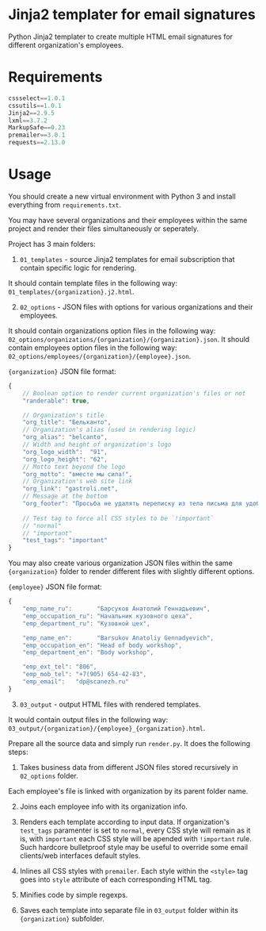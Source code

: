 # Jinja2 templater for email signatures

Python Jinja2 templater to create multiple HTML email signatures for different organization's employees.

# Requirements

```python
cssselect==1.0.1
cssutils==1.0.1
Jinja2==2.9.5
lxml==3.7.2
MarkupSafe==0.23
premailer==3.0.1
requests==2.13.0
```

# Usage

You should create a new virtual environment with Python 3 and install everything from `requirements.txt`.

You may have several organizations and their employees within the same project 
and render their files simultaneously or seperately.

Project has 3 main folders:

1. `01_templates` - source Jinja2 templates for email subscription that contain specific logic for rendering.

It should contain template files in the following way: `01_templates/{organization}.j2.html`.

2. `02_options` - JSON files with options for various organizations and their employees.

It should contain organizations option files in the following way: `02_options/organizations/{organization}/{organization}.json`.
It should contain employees option files in the following way: `02_options/employees/{organization}/{employee}.json`.

`{organization}` JSON file format:

```js
{
    // Boolean option to render current organization's files or not
    "randerable": true,

    // Organization's title
    "org_title": "Бельканто",
    // Organization's alias (used in rendering logic)
    "org_alias": "belcanto",
    // Width and height of organization's logo
    "org_logo_width":  "91",
    "org_logo_height": "62",
    // Motto text beyond the logo
    "org_motto": "вместе мы сила!",
    // Organization's web site link
    "org_link": "gastroli.net",
    // Message at the bottom
    "org_footer": "Просьба не удалять переписку из тела письма для удобства коммуникаций",
 
    // Test tag to force all CSS styles to be `!important`
    // "normal"
    // "important"
    "test_tags": "important"
}
```

You may also create various organization JSON files within the same `{organization}` folder 
to render different files with slightly different options.

`{employee}` JSON file format:

```js
{
    "emp_name_ru":       "Барсуков Анатолий Геннадьевич",
    "emp_occupation_ru": "Начальник кузовного цеха",
    "emp_department_ru": "Кузовной цех",

    "emp_name_en":       "Barsukov Anatoliy Gennadyevich",
    "emp_occupation_en": "Head of body workshop",
    "emp_department_en": "Body workshop",

    "emp_ext_tel": "806",
    "emp_mob_tel": "+7(905) 654-42-83",
    "emp_email":   "dp@scanezh.ru"
}
```

3. `03_output` - output HTML files with rendered templates.

It would contain output files in the following way: `03_output/{organization}/{employee}_{organization}.html`.

Prepare all the source data and simply run `render.py`. It does the following steps:

1. Takes business data from different JSON files stored recursively in `02_options` folder.

Each employee's file is linked with organization by its parent folder name.

2. Joins each employee info with its organization info.

3. Renders each template according to input data.
If organization's `test_tags` paramenter is set to `normal`, every CSS style will remain as it is, 
with `important` each CSS style will be apended with `!important` rule.
Such hardcore bulletproof style may be useful to override some email clients/web interfaces default styles.

4. Inlines all CSS styles with `premailer`.
Each style within the `<style>` tag goes into `style` attribute of each corresponding HTML tag.

5. Minifies code by simple regexps.

5. Saves each template into separate file in `03_output` folder within its `{organization}` subfolder.
